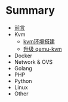 # Summary

* [前言](README.md)
* Kvm
    * [kvm环境搭建](kvm环境搭建.md)
    * [升级 qemu-kvm](kvm/升级qemu-kvm.md)
* Docker
* Network & OVS
* Golang
* PHP
* Python
* Linux
* Other

